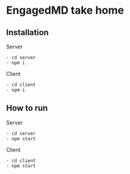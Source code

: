 # EngagedMD take home

## Installation

Server

```
- cd server
- npm i
```

Client

```
- cd client
- npm i
```

## How to run

Server

```
- cd server
- npm start
```

Client

```
- cd client
- npm start
```
